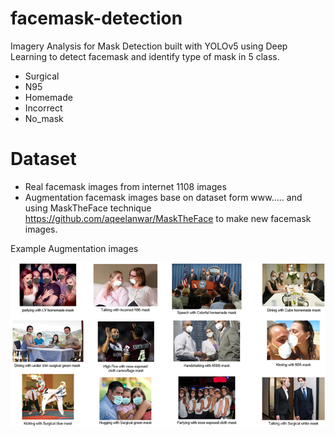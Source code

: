 # facemask-detection
Imagery Analysis for Mask Detection built with YOLOv5 using Deep Learning to detect facemask and identify type of mask in 5 class. 
- Surgical
- N95
- Homemade
- Incorrect
- No_mask

# Dataset
- Real facemask images from internet 1108 images
- Augmentation facemask images base on dataset form www..... and using MaskTheFace technique https://github.com/aqeelanwar/MaskTheFace to make new facemask images.

Example Augmentation images

![Picture1](https://github.com/KritsanaMike/facemask-detection/blob/36c7974a7b78ec583d5b627dffbbe11c0521f4fd/Example%20Images/Picture1.png)
